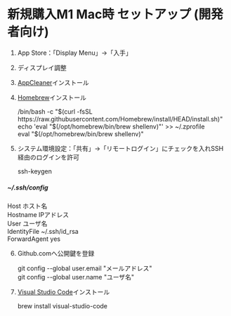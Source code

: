 # 新規購入M1 Mac時 セットアップ (開発者向け)

1. App Store：「Display Menu」→「入手」
2. ディスプレイ調整
3. [AppCleaner](https://freemacsoft.net/appcleaner/)インストール
4. [Homebrew](https://brew.sh/)インストール

    /bin/bash -c "$(curl -fsSL https://raw.githubusercontent.com/Homebrew/install/HEAD/install.sh)"  
    echo 'eval "$(/opt/homebrew/bin/brew shellenv)"' >> ~/.zprofile  
    eval "$(/opt/homebrew/bin/brew shellenv)"

5. システム環境設定：「共有」→「リモートログイン」にチェックを入れSSH経由のログインを許可

    ssh-keygen

##### ~/.ssh/config

Host ホスト名  
	Hostname	IPアドレス  
	User		ユーザ名  
	IdentityFile	~/.ssh/id_rsa  
	ForwardAgent	yes  

6. Github.comへ公開鍵を登録

    git config --global user.email "メールアドレス"  
    git config --global user.name "ユーザ名"

7. [Visual Studio Code](https://code.visualstudio.com/)インストール

    brew install visual-studio-code
